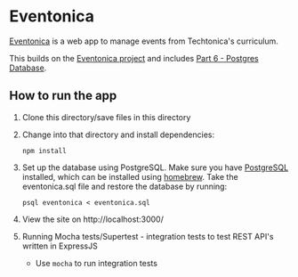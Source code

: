 # Eventonica

[Eventonica](https://github.com/Techtonica/curriculum/tree/master/projects/eventonica) is a web app to manage events from Techtonica's curriculum.

This builds on the [Eventonica project](https://github.com/lisaau/Eventonica) and includes [Part 6 - Postgres Database](https://github.com/Techtonica/curriculum/blob/master/projects/eventonica/eventonica-part6-postgres.md).



## How to run the app

1. Clone this directory/save files in this directory

2. Change into that directory and install dependencies:

   ```
   npm install
   ```

3. Set up the database using PostgreSQL. Make sure you have [PostgreSQL](https://wiki.postgresql.org/wiki/Homebrew) installed, which can be installed using [homebrew](https://brew.sh/). Take the eventonica.sql file and restore the database by running:

   ```
   psql eventonica < eventonica.sql 
   ```

4. View the site on http://localhost:3000/

5. Running Mocha tests/Supertest - integration tests to test REST API's written in ExpressJS

   - Use `mocha` to run integration tests

   